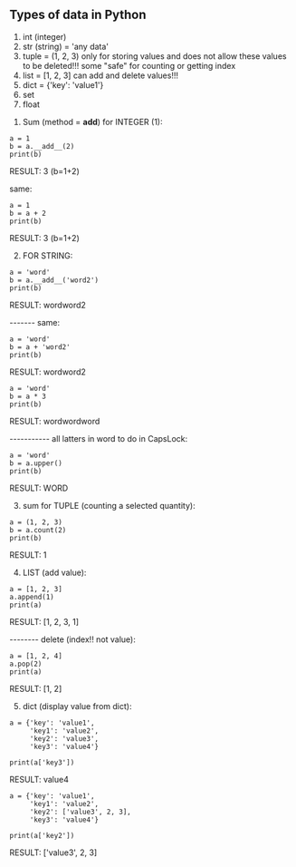 ## Types of data in Python
1. int (integer)
2. str (string) = 'any data'
3. tuple = (1, 2, 3) only for storing values and does not allow these values to be deleted!!! some "safe" for counting or getting index
4. list = [1, 2, 3] can add and delete values!!!
5. dict = {'key': 'value1'}
6. set
7. float

1) Sum (method = __add__) for INTEGER (1):

```
a = 1
b = a.__add__(2)
print(b)
```
RESULT: 3 (b=1+2)

same:

```
a = 1
b = a + 2
print(b)
```
RESULT: 3 (b=1+2)

2) FOR STRING:

```
a = 'word'
b = a.__add__('word2')
print(b)
```
RESULT: wordword2

------- same: 

```
a = 'word'
b = a + 'word2'
print(b)
```
RESULT: wordword2

```
a = 'word'
b = a * 3
print(b)
```
RESULT: wordwordword

----------- all latters in word to do in CapsLock:

```
a = 'word'
b = a.upper()
print(b)
```
RESULT: WORD

3) sum for TUPLE (counting a selected quantity):

```
a = (1, 2, 3)
b = a.count(2)
print(b)
```

RESULT: 1

4) LIST (add value):

```
a = [1, 2, 3]
a.append(1)
print(a)
```
RESULT: [1, 2, 3, 1]

-------- delete (index!! not value):

```
a = [1, 2, 4]
a.pop(2)
print(a)
```
RESULT: [1, 2]

5) dict (display value from dict):

```
a = {'key': 'value1',
     'key1': 'value2',
     'key2': 'value3',
     'key3': 'value4'}

print(a['key3'])
```
RESULT: value4

```
a = {'key': 'value1',
     'key1': 'value2',
     'key2': ['value3', 2, 3],
     'key3': 'value4'}

print(a['key2'])
```
RESULT: ['value3', 2, 3]

